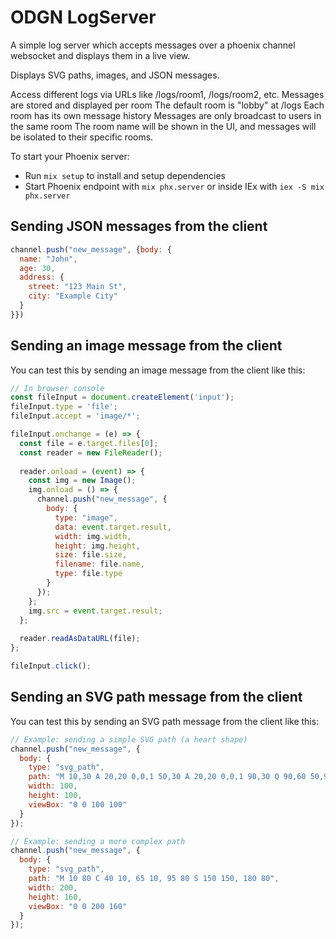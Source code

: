 # ODGN LogServer

A simple log server which accepts messages over a phoenix channel websocket and displays them in a live view.

Displays SVG paths, images, and JSON messages.



Access different logs via URLs like /logs/room1, /logs/room2, etc.
Messages are stored and displayed per room
The default room is "lobby" at /logs
Each room has its own message history
Messages are only broadcast to users in the same room
The room name will be shown in the UI, and messages will be isolated to their specific rooms.


To start your Phoenix server:

  * Run `mix setup` to install and setup dependencies
  * Start Phoenix endpoint with `mix phx.server` or inside IEx with `iex -S mix phx.server`




## Sending JSON messages from the client

```javascript
channel.push("new_message", {body: {
  name: "John",
  age: 30,
  address: {
    street: "123 Main St",
    city: "Example City"
  }
}})
```



## Sending an image message from the client

You can test this by sending an image message from the client like this:

```javascript
// In browser console
const fileInput = document.createElement('input');
fileInput.type = 'file';
fileInput.accept = 'image/*';

fileInput.onchange = (e) => {
  const file = e.target.files[0];
  const reader = new FileReader();
  
  reader.onload = (event) => {
    const img = new Image();
    img.onload = () => {
      channel.push("new_message", {
        body: {
          type: "image",
          data: event.target.result,
          width: img.width,
          height: img.height,
          size: file.size,
          filename: file.name,
          type: file.type
        }
      });
    };
    img.src = event.target.result;
  };
  
  reader.readAsDataURL(file);
};

fileInput.click();
```

## Sending an SVG path message from the client

You can test this by sending an SVG path message from the client like this:

```javascript
// Example: sending a simple SVG path (a heart shape)
channel.push("new_message", {
  body: {
    type: "svg_path",
    path: "M 10,30 A 20,20 0,0,1 50,30 A 20,20 0,0,1 90,30 Q 90,60 50,90 Q 10,60 10,30 z",
    width: 100,
    height: 100,
    viewBox: "0 0 100 100"
  }
});

// Example: sending a more complex path
channel.push("new_message", {
  body: {
    type: "svg_path",
    path: "M 10 80 C 40 10, 65 10, 95 80 S 150 150, 180 80",
    width: 200,
    height: 160,
    viewBox: "0 0 200 160"
  }
});
```